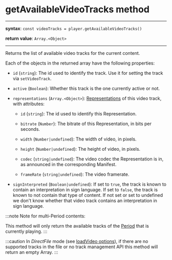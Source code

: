 # getAvailableVideoTracks method

---

**syntax**: `const videoTracks = player.getAvailableVideoTracks()`

**return value**: `Array.<Object>`

---

Returns the list of available video tracks for the current content.

Each of the objects in the returned array have the following properties:

- `id` (`string`): The id used to identify the track. Use it for
  setting the track via `setVideoTrack`.

- `active` (`Boolean`): Whether this track is the one currently
  active or not.

- `representations` (`Array.<Object>`):
  [Representations](../../Getting_Started/Glossary.md#representation) of this video track, with
  attributes:

  - `id` (`string`): The id used to identify this Representation.

  - `bitrate` (`Number`): The bitrate of this Representation, in bits per
    seconds.

  - `width` (`Number|undefined`): The width of video, in pixels.

  - `height` (`Number|undefined`): The height of video, in pixels.

  - `codec` (`string|undefined`): The video codec the Representation is
    in, as announced in the corresponding Manifest.

  - `frameRate` (`string|undefined`): The video framerate.

- `signInterpreted` (`Boolean|undefined`): If set to `true`, the track is
  known to contain an interpretation in sign language.
  If set to `false`, the track is known to not contain that type of content.
  If not set or set to undefined we don't know whether that video track
  contains an interpretation in sign language.

:::note
Note for multi-Period contents:

This method will only return the available tracks of the
[Period](../../Getting_Started/Glossary.md#period) that is currently playing.
:::

:::caution
In _DirectFile_ mode (see [loadVideo options](../Loading_a_Content.md#transport)), if there are no supported
tracks in the file or no track management API this method will return an empty
Array.
:::
